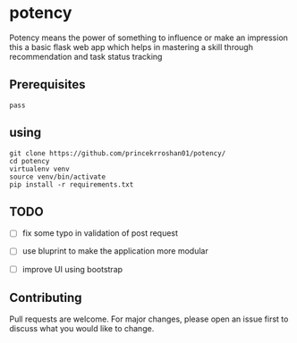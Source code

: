 **potency**
===========
      
Potency means the power of something to influence or make an impression this a basic flask web app which helps in mastering a skill through recommendation and task status tracking 
    
        
      
**Prerequisites**
------------------

    pass


**using** 
--------  


    git clone https://github.com/princekrroshan01/potency/
    cd potency
    virtualenv venv
    source venv/bin/activate
    pip install -r requirements.txt

**TODO**
--------

- [ ] fix some typo in validation of post request
- [ ] use bluprint to make the application more modular
- [ ] improve UI using bootstrap


**Contributing**
----------------
Pull requests are welcome. For major changes, please open an issue first to discuss what you would like to change.


